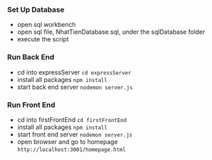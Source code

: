 ### Set Up Database
- open sql workbench
- open sql file, NhatTienDatabase.sql, under the sqlDatabase folder
- execute the script

### Run Back End
- cd into expressServer `cd expressServer`
- install all packages `npm install`
- start back end server `nodemon server.js`


### Run Front End
- cd into firstFrontEnd `cd firstFrontEnd`
- install all packages `npm install`
- start front end server `nodemon server.js`
- open browser and go to homepage `http://localhost:3001/homepage.html`